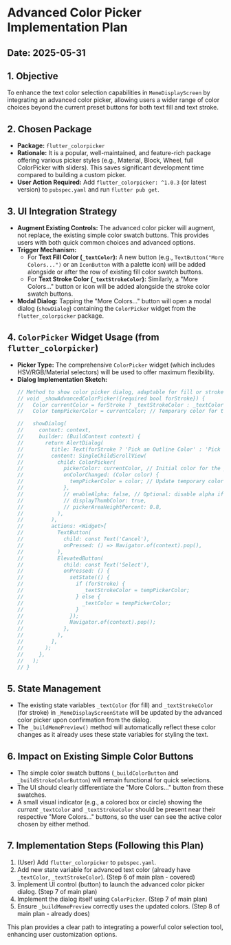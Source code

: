 # Advanced Color Picker Implementation Plan

## Date: 2025-05-31

## 1. Objective
To enhance the text color selection capabilities in `MemeDisplayScreen` by integrating an advanced color picker, allowing users a wider range of color choices beyond the current preset buttons for both text fill and text stroke.

## 2. Chosen Package
*   **Package:** `flutter_colorpicker`
*   **Rationale:** It is a popular, well-maintained, and feature-rich package offering various picker styles (e.g., Material, Block, Wheel, full ColorPicker with sliders). This saves significant development time compared to building a custom picker.
*   **User Action Required:** Add `flutter_colorpicker: ^1.0.3` (or latest version) to `pubspec.yaml` and run `flutter pub get`.

## 3. UI Integration Strategy

*   **Augment Existing Controls:** The advanced color picker will augment, not replace, the existing simple color swatch buttons. This provides users with both quick common choices and advanced options.
*   **Trigger Mechanism:**
    *   For **Text Fill Color (`_textColor`):** A new button (e.g., `TextButton("More Colors...")` or an `IconButton` with a palette icon) will be added alongside or after the row of existing fill color swatch buttons.
    *   For **Text Stroke Color (`_textStrokeColor`):** Similarly, a "More Colors..." button or icon will be added alongside the stroke color swatch buttons.
*   **Modal Dialog:** Tapping the "More Colors..." button will open a modal dialog (`showDialog`) containing the `ColorPicker` widget from the `flutter_colorpicker` package.

## 4. `ColorPicker` Widget Usage (from `flutter_colorpicker`)

*   **Picker Type:** The comprehensive `ColorPicker` widget (which includes HSV/RGB/Material selectors) will be used to offer maximum flexibility.
*   **Dialog Implementation Sketch:**
    ```dart
    // Method to show color picker dialog, adaptable for fill or stroke
    // void _showAdvancedColorPicker({required bool forStroke}) {
    //   Color currentColor = forStroke ? _textStrokeColor : _textColor;
    //   Color tempPickerColor = currentColor; // Temporary color for the picker

    //   showDialog(
    //     context: context,
    //     builder: (BuildContext context) {
    //       return AlertDialog(
    //         title: Text(forStroke ? 'Pick an Outline Color' : 'Pick a Fill Color'),
    //         content: SingleChildScrollView(
    //           child: ColorPicker(
    //             pickerColor: currentColor, // Initial color for the picker
    //             onColorChanged: (Color color) {
    //               tempPickerColor = color; // Update temporary color
    //             },
    //             // enableAlpha: false, // Optional: disable alpha if not needed
    //             // displayThumbColor: true,
    //             // pickerAreaHeightPercent: 0.8,
    //           ),
    //         ),
    //         actions: <Widget>[
    //           TextButton(
    //             child: const Text('Cancel'),
    //             onPressed: () => Navigator.of(context).pop(),
    //           ),
    //           ElevatedButton(
    //             child: const Text('Select'),
    //             onPressed: () {
    //               setState(() {
    //                 if (forStroke) {
    //                   _textStrokeColor = tempPickerColor;
    //                 } else {
    //                   _textColor = tempPickerColor;
    //                 }
    //               });
    //               Navigator.of(context).pop();
    //             },
    //           ),
    //         ],
    //       );
    //     },
    //   );
    // }
    ```

## 5. State Management

*   The existing state variables `_textColor` (for fill) and `_textStrokeColor` (for stroke) in `_MemeDisplayScreenState` will be updated by the advanced color picker upon confirmation from the dialog.
*   The `_buildMemePreview()` method will automatically reflect these color changes as it already uses these state variables for styling the text.

## 6. Impact on Existing Simple Color Buttons

*   The simple color swatch buttons (`_buildColorButton` and `_buildStrokeColorButton`) will remain functional for quick selections.
*   The UI should clearly differentiate the "More Colors..." button from these swatches.
*   A small visual indicator (e.g., a colored box or circle) showing the *current* `_textColor` and `_textStrokeColor` should be present near their respective "More Colors..." buttons, so the user can see the active color chosen by either method.

## 7. Implementation Steps (Following this Plan)

1.  (User) Add `flutter_colorpicker` to `pubspec.yaml`.
2.  Add new state variable for advanced text color (already have `_textColor`, `_textStrokeColor`). (Step 6 of main plan - covered)
3.  Implement UI control (button) to launch the advanced color picker dialog. (Step 7 of main plan)
4.  Implement the dialog itself using `ColorPicker`. (Step 7 of main plan)
5.  Ensure `_buildMemePreview` correctly uses the updated colors. (Step 8 of main plan - already does)

This plan provides a clear path to integrating a powerful color selection tool, enhancing user customization options.
```
